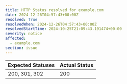 ```yaml
---
title: HTTP Status resolved for example.com
date: 2024-12-26T04:57:43+00:00Z
resolved: True
resolvedWhen: 2024-12-26T04:57:43+00:00Z
resolvedStartTime: 2024-10-25T21:09:43.191474+00:00
severity: notice
affected:
  - example.com
section: issue
---
```


| Expected Statuses | Actual Status  |
|-------------------|----------------|
| 200, 301, 302 | 200 |
